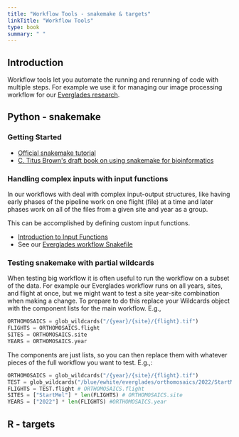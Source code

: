 ```yaml
---
title: "Workflow Tools - snakemake & targets"
linkTitle: "Workflow Tools"
type: book
summary: " "
---
```


## Introduction

Workflow tools let you automate the running and rerunning of code with multiple steps.
For example we use it for managing our image processing workflow for our [Everglades research](https://everglades.weecology.org/).

## Python - snakemake

### Getting Started

* [Official snakemake tutorial](https://snakemake.readthedocs.io/en/stable/tutorial/tutorial.html) 
* [C. Titus Brown's draft book on using snakemake for bioinformatics](https://farm.cse.ucdavis.edu/~ctbrown/2023-snakemake-book-draft/)

### Handling complex inputs with input functions

In our workflows with deal with complex input-output structures, like having early phases of the pipeline work on one flight (file) at a time and later phases work on all of the files from a given site and year as a group.

This can be accomplished by defining custom input functions.

* [Introduction to Input Functions](https://www.embl.org/groups/bioinformatics-rome/blog/2022/10/guest-post-snakemake-input-functions-by-tim-booth/)
* See our [Everglades workflow Snakefile](https://github.com/weecology/EvergladesTools/blob/main/Zooniverse/Snakefile)

### Testing snakemake with partial wildcards

When testing big workflow it is often useful to run the workflow on a subset of the data.
For example our Everglades workflow runs on all years, sites, and flight at once, but we might want to test a site year-site combination when making a change.
To prepare to do this replace your Wildcards object with the component lists for the main workflow. E.g.,

```python
ORTHOMOSAICS = glob_wildcards("/{year}/{site}/{flight}.tif")
FLIGHTS = ORTHOMOSAICS.flight
SITES = ORTHOMOSAICS.site
YEARS = ORTHOMOSAICS.year
```

The components are just lists, so you can then replace them with whatever pieces of the full workflow you want to test. E.g.,:

```python
ORTHOMOSAICS = glob_wildcards("/{year}/{site}/{flight}.tif")
TEST = glob_wildcards("/blue/ewhite/everglades/orthomosaics/2022/StartMel/{flight}.tif")
FLIGHTS = TEST.flight # ORTHOMOSAICS.flight
SITES = ["StartMel"] * len(FLIGHTS) # ORTHOMOSAICS.site
YEARS = ["2022"] * len(FLIGHTS) #ORTHOMOSAICS.year
```

## R - targets